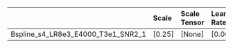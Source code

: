 |                                    | Scale   | Scale Tensor   | Learning Rate   | Best PSNR           | Best SSIM            |
|:-----------------------------------|:--------|:---------------|:----------------|:--------------------|:---------------------|
| Bspline_s4_LR8e3_E4000_T3e1_SNR2_1 | [0.25]  | [None]         | [0.008]         | [27.46183156967163] | [0.8530971677666432] |